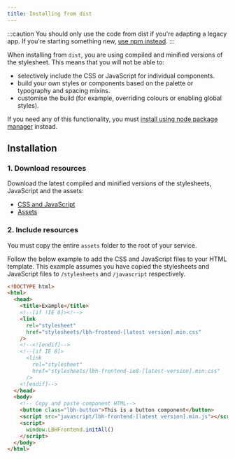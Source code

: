 ```yaml
---
title: Installing from dist
---
```


:::caution
You should only use the code from dist if you're adapting a legacy app. If you're starting something new, [use npm instead](/developing/installing-from-npm).
:::

When installing from `dist`, you are using compiled and minified versions of the
stylesheet. This means that you will not be able to:

- selectively include the CSS or JavaScript for individual components.
- build your own styles or components based on the palette or typography and
  spacing mixins.
- customise the build (for example, overriding colours or enabling global
  styles).

If you need any of this functionality, you must [install using node package manager](https://design-system.hackney.gov.uk/developing/installing-from-npm) instead.

## Installation

### 1. Download resources

Download the latest compiled and minified versions of the stylesheets,
JavaScript and the assets:

- [CSS and JavaScript](https://github.com/LBHackney-IT/lbh-frontend/tree/master/dist)
- [Assets](https://github.com/LBHackney-IT/lbh-frontend/tree/master/dist/assets)

### 2. Include resources

You must copy the entire `assets` folder to the root of your service.

Follow the below example to add the CSS and JavaScript files to your HTML template. This example assumes you have copied the stylesheets and JavaScript files to `/stylesheets` and `/javascript` respectively.

```html
<!DOCTYPE html>
<html>
  <head>
    <title>Example</title>
    <!--[if !IE 8]><!-->
    <link
      rel="stylesheet"
      href="stylesheets/lbh-frontend-[latest version].min.css"
    />
    <!--<![endif]-->
    <!--[if IE 8]>
      <link
        rel="stylesheet"
        href="stylesheets/lbh-frontend-ie8-[latest-version].min.css"
      />
    <![endif]-->
  </head>
  <body>
    <!-- Copy and paste component HTML-->
    <button class="lbh-button">This is a button component</button>
    <script src="javascript/lbh-frontend-[latest version].min.js"></script>
    <script>
      window.LBHFrontend.initAll()
    </script>
  </body>
</html>
```
